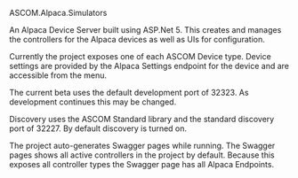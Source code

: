 ASCOM.Alpaca.Simulators

An Alpaca Device Server built using ASP.Net 5. This creates and manages the controllers for the Alpaca devices as well as UIs for configuration.

Currently the project exposes one of each ASCOM Device type. Device settings are provided by the Alpaca Settings endpoint for the device and are accessible from the menu. 

The current beta uses the default development port of 32323. As development continues this may be changed.

Discovery uses the ASCOM Standard library and the standard discovery port of 32227. By default discovery is turned on.

The project auto-generates Swagger pages while running. The Swagger pages shows all active controllers in the project by default. Because this exposes all controller types the Swagger page has all Alpaca Endpoints.